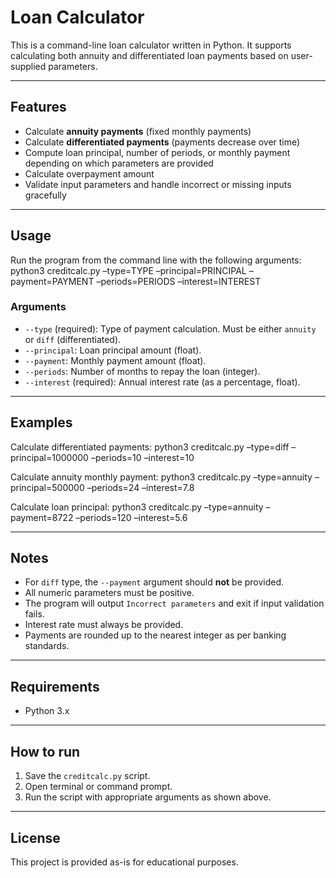 # Loan Calculator

This is a command-line loan calculator written in Python. It supports calculating both annuity and differentiated loan payments based on user-supplied parameters.

---

## Features

- Calculate **annuity payments** (fixed monthly payments)
- Calculate **differentiated payments** (payments decrease over time)
- Compute loan principal, number of periods, or monthly payment depending on which parameters are provided
- Calculate overpayment amount
- Validate input parameters and handle incorrect or missing inputs gracefully

---

## Usage

Run the program from the command line with the following arguments:
python3 creditcalc.py –type=TYPE –principal=PRINCIPAL –payment=PAYMENT –periods=PERIODS –interest=INTEREST


### Arguments

- `--type` (required): Type of payment calculation. Must be either `annuity` or `diff` (differentiated).
- `--principal`: Loan principal amount (float).
- `--payment`: Monthly payment amount (float).
- `--periods`: Number of months to repay the loan (integer).
- `--interest` (required): Annual interest rate (as a percentage, float).

---

## Examples

Calculate differentiated payments:
python3 creditcalc.py –type=diff –principal=1000000 –periods=10 –interest=10


Calculate annuity monthly payment:
python3 creditcalc.py –type=annuity –principal=500000 –periods=24 –interest=7.8


Calculate loan principal:
python3 creditcalc.py –type=annuity –payment=8722 –periods=120 –interest=5.6

---

## Notes

- For `diff` type, the `--payment` argument should **not** be provided.
- All numeric parameters must be positive.
- The program will output `Incorrect parameters` and exit if input validation fails.
- Interest rate must always be provided.
- Payments are rounded up to the nearest integer as per banking standards.

---

## Requirements

- Python 3.x

---

## How to run

1. Save the `creditcalc.py` script.
2. Open terminal or command prompt.
3. Run the script with appropriate arguments as shown above.

---

## License

This project is provided as-is for educational purposes.
